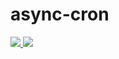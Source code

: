 # async-cron

<div align="left">
    <a href="https://crates.io/crates/async-cron">
    <img src="https://img.shields.io/crates/v/async-cron.svg">
    </a>
    <a href="https://docs.rs/async-cron">
    <img src="https://docs.rs/async-cron/badge.svg">
    </a>
</div>